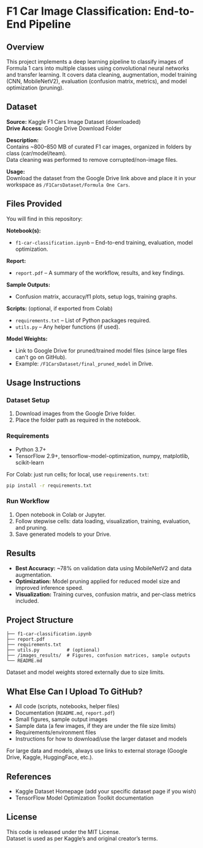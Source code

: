 # F1 Car Image Classification: End-to-End Pipeline

## Overview
This project implements a deep learning pipeline to classify images of Formula 1 cars into multiple classes using convolutional neural networks and transfer learning.
It covers data cleaning, augmentation, model training (CNN, MobileNetV2), evaluation (confusion matrix, metrics), and model optimization (pruning).

## Dataset
**Source:** Kaggle F1 Cars Image Dataset (downloaded)  
**Drive Access:** Google Drive Download Folder  

**Description:**  
Contains ~800–850 MB of curated F1 car images, organized in folders by class (car/model/team).  
Data cleaning was performed to remove corrupted/non-image files.

**Usage:**  
Download the dataset from the Google Drive link above and place it in your workspace as `/F1CarsDataset/Formula One Cars`.

## Files Provided
You will find in this repository:

**Notebook(s):**
- `f1-car-classification.ipynb` – End-to-end training, evaluation, model optimization.

**Report:**
- `report.pdf` – A summary of the workflow, results, and key findings.

**Sample Outputs:**
- Confusion matrix, accuracy/f1 plots, setup logs, training graphs.

**Scripts:** (optional, if exported from Colab)
- `requirements.txt` – List of Python packages required.
- `utils.py` – Any helper functions (if used).

**Model Weights:**
- Link to Google Drive for pruned/trained model files (since large files can't go on GitHub).
- Example: `/F1CarsDataset/final_pruned_model` in Drive.

## Usage Instructions

### Dataset Setup
1. Download images from the Google Drive folder.
2. Place the folder path as required in the notebook.

### Requirements
- Python 3.7+
- TensorFlow 2.9+, tensorflow-model-optimization, numpy, matplotlib, scikit-learn

For Colab: just run cells; for local, use `requirements.txt`:
```bash
pip install -r requirements.txt
```

### Run Workflow
1. Open notebook in Colab or Jupyter.
2. Follow stepwise cells: data loading, visualization, training, evaluation, and pruning.
3. Save generated models to your Drive.

## Results
- **Best Accuracy:** ~78% on validation data using MobileNetV2 and data augmentation.
- **Optimization:** Model pruning applied for reduced model size and improved inference speed.
- **Visualization:** Training curves, confusion matrix, and per-class metrics included.

## Project Structure
```
├── f1-car-classification.ipynb
├── report.pdf
├── requirements.txt
├── utils.py          # (optional)
├── /images_results/  # Figures, confusion matrices, sample outputs
└── README.md
```
Dataset and model weights stored externally due to size limits.

## What Else Can I Upload To GitHub?
- All code (scripts, notebooks, helper files)
- Documentation (`README.md`, `report.pdf`)
- Small figures, sample output images
- Sample data (a few images, if they are under the file size limits)
- Requirements/environment files
- Instructions for how to download/use the larger dataset and models

For large data and models, always use links to external storage (Google Drive, Kaggle, HuggingFace, etc.).

## References
- Kaggle Dataset Homepage (add your specific dataset page if you wish)
- TensorFlow Model Optimization Toolkit documentation

## License
This code is released under the MIT License.  
Dataset is used as per Kaggle’s and original creator’s terms.
